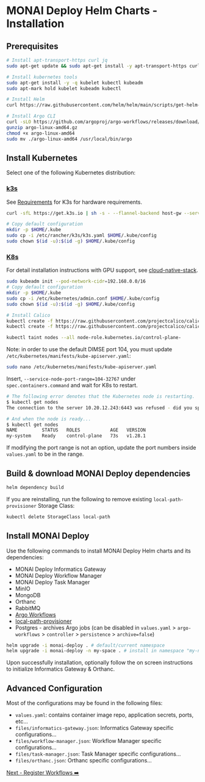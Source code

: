 # MONAI Deploy Helm Charts - Installation

## Prerequisites

```bash
# Install apt-transport-https curl jq
sudo apt-get update && sudo apt-get install -y apt-transport-https curl jq

# Install kubernetes tools
sudo apt-get install -y -q kubelet kubectl kubeadm
sudo apt-mark hold kubelet kubeadm kubectl

# Install Helm
curl https://raw.githubusercontent.com/helm/helm/main/scripts/get-helm-3 | bash

# Install Argo CLI
curl -sLO https://github.com/argoproj/argo-workflows/releases/download/v3.4.10/argo-linux-amd64.gz
gunzip argo-linux-amd64.gz
chmod +x argo-linux-amd64
sudo mv ./argo-linux-amd64 /usr/local/bin/argo
```

## Install Kubernetes

Select one of the following Kubernetes distribution:

### [k3s](https://k3s.io/)

See [Requirements](https://docs.k3s.io/installation/requirements) for K3s for hardware requirements.

```bash
curl -sfL https://get.k3s.io | sh -s - --flannel-backend host-gw --service-node-port-range 104-32767 --flannel-external-ip

# Copy default configuration
mkdir -p $HOME/.kube
sudo cp -i /etc/rancher/k3s/k3s.yaml $HOME/.kube/config
sudo chown $(id -u):$(id -g) $HOME/.kube/config
```

### [K8s](https://kubernetes.io/)

For detail installation instructions with GPU support, see [cloud-native-stack](https://github.com/NVIDIA/cloud-native-stack/tree/master/install-guides).

```bash
sudo kubeadm init --pod-network-cidr=192.168.0.0/16
# Copy default configuration
mkdir -p $HOME/.kube
sudo cp -i /etc/kubernetes/admin.conf $HOME/.kube/config
sudo chown $(id -u):$(id -g) $HOME/.kube/config

# Install Calico
kubectl create -f https://raw.githubusercontent.com/projectcalico/calico/v3.26.1/manifests/tigera-operator.yaml
kubectl create -f https://raw.githubusercontent.com/projectcalico/calico/v3.26.1/manifests/custom-resources.yaml

kubectl taint nodes --all node-role.kubernetes.io/control-plane-
```

Note: in order to use the default DIMSE port 104, you must update `/etc/kubernetes/manifests/kube-apiserver.yaml`:

```bash
sudo nano /etc/kubernetes/manifests/kube-apiserver.yaml
```

Insert, `--service-node-port-range=104-32767` under `spec.containers.command` and wait for K8s to restart.


```bash
# The following error denotes that the Kubernetes node is restarting.
$ kubectl get nodes
The connection to the server 10.20.12.243:6443 was refused - did you specify the right host or port?

# And when the node is ready...
$ kubectl get nodes
NAME         STATUS   ROLES           AGE   VERSION
my-system    Ready    control-plane   73s   v1.28.1
```

If modifying the port range is not an option, update the port numbers inside `values.yaml` to be in the range.

## Build & download MONAI Deploy dependencies

```bash
helm dependency build
```

If you are reinstalling, run the following to remove existing `local-path-provisioner` Storage Class:

```bash
kubectl delete StorageClass local-path
```

## Install MONAI Deploy

Use the following commands to install MONAI Deploy Helm charts and its dependencies:

- MONAI Deploy Informatics Gateway
- MONAI Deploy Workflow Manager
- MONAI Deploy Task Manager
- MinIO
- MongoDB
- Orthanc
- RabbitMQ
- [Argo Workflows](https://github.com/argoproj/argo-helm/tree/main/charts/argo-workflows)
- [local-path-provisioner](https://github.com/rancher/local-path-provisioner)
- Postgres - archives Argo jobs (can be disabled in `values.yaml` > `argo-workflows` > `controller` > `persistence` > `archive=false`)

```bash
helm upgrade -i monai-deploy . # default/current namespace
helm upgrade -i monai-deploy -n my-space . # install in namespace "my-namespace"
```

Upon successfully installation, optionally follow the on screen instructions to initialize Informatics Gateway & Orthanc.

## Advanced Configuration

Most of the configurations may be found in the following files:

- `values.yaml`: contains container image repo, application secrets, ports, etc...
- `files/informatics-gateway.json`: Informatics Gateway specific configurations...
- `files/workflow-manager.json`: Workflow Manager specific configurations...
- `files/task-manager.json`: Task Manager specific configurations...
- `files/orthanc.json`: Orthanc specific configurations...

[Next - Register Workflows ➡️](./02.RegisterWorkflows.md)